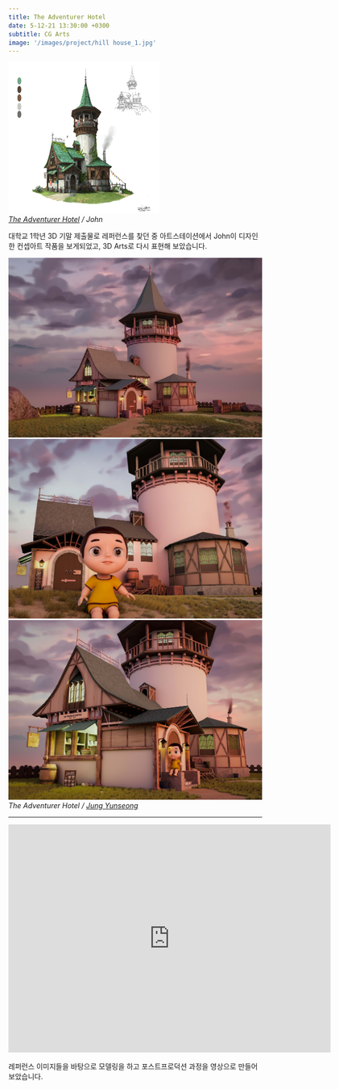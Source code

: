 ```yaml
---
title: The Adventurer Hotel
date: 5-12-21 13:30:00 +0300
subtitle: CG Arts
image: '/images/project/hill house_1.jpg'
---
```


<div class="gallery-box">
  <div class="gallery">
    <img src="/images/project/hill house_ref.jpg"  width="300" height="300" alt="Project">
  </div>
  <em><a href="https://www.artstation.com/artwork/L3NGdA" target="_blank">The Adventurer Hotel</a> / John</em>
</div>

대학교 1학년 3D 기말 제출물로 레퍼런스를 찾던 중 아트스테이션에서 John이 디자인한 컨셉아트 작품을 보게되었고, 3D Arts로 다시 표현해 보았습니다.

<div class="gallery-box">
  <div class="gallery">
    <img src="/images/project/hill house_1.jpg" alt="Project">
    <img src="/images/project/hill house_2.jpg" alt="Project">
    <img src="/images/project/hill house_3.jpg" alt="Project">
  </div>
  <em>The Adventurer Hotel / <a href="/about" target="_blank">Jung Yunseong</a></em>
</div>

***

<p><iframe title="vimeo-player" src="https://player.vimeo.com/video/659841792?h=efbdca4405" width="640" height="452" frameborder="0" allowfullscreen></iframe></p>


레퍼런스 이미지들을 바탕으로 모델링을 하고 포스트프로덕션 과정을 영상으로 만들어 보았습니다.